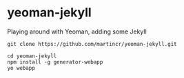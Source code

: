 yeoman-jekyll
=============

Playing around with Yeoman, adding some Jekyll

    git clone https://github.com/martincr/yeoman-jekyll.git

    cd yeoman-jekyll
    npm install -g generator-webapp
    yo webapp
